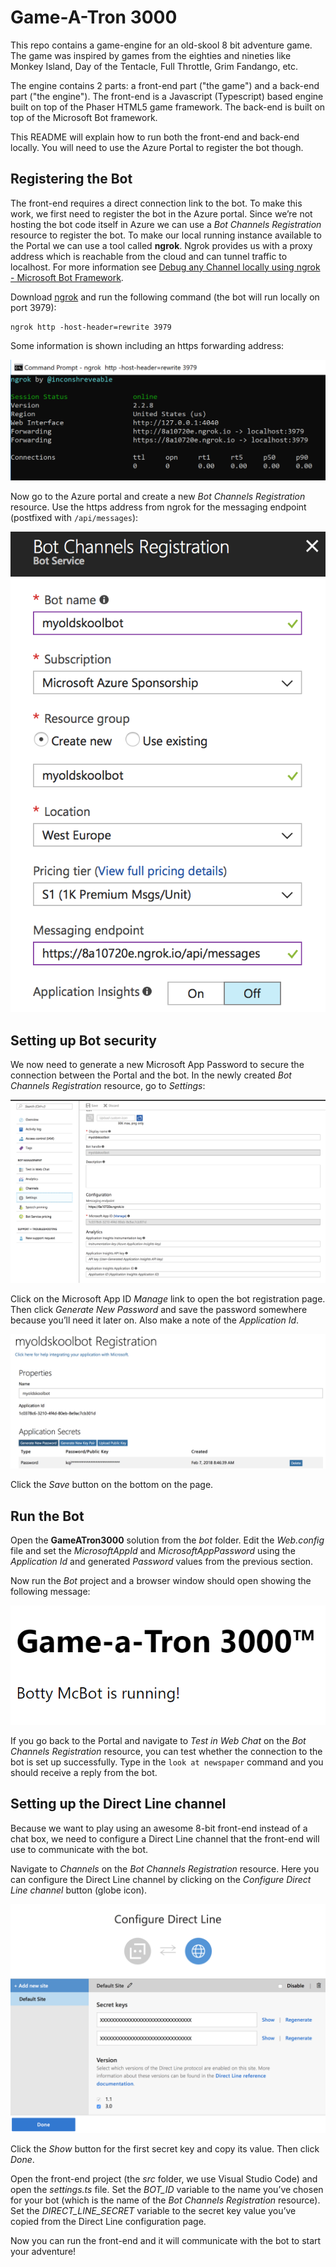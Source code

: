 # Game-A-Tron 3000
This repo contains a game-engine for an old-skool 8 bit adventure game. The game was inspired by games from the eighties and nineties like Monkey Island, Day of the Tentacle, Full Throttle, Grim Fandango, etc.

The engine contains 2 parts: a front-end part ("the game") and a back-end part ("the engine"). 
The front-end is a Javascript (Typescript) based engine built on top of the Phaser HTML5 game framework.
The back-end is built on top of the Microsoft Bot framework.

This README will explain how to run both the front-end and back-end locally. You will need to use the Azure Portal to register the bot though.

## Registering the Bot
The front-end requires a direct connection link to the bot. To make this work, we first need to register the bot in the Azure portal.
Since we’re not hosting the bot code itself in Azure we can use a *Bot Channels Registration* resource to register the bot. To make our local running instance available to the Portal we can use a tool called **ngrok**. Ngrok provides us with a proxy address which is reachable from the cloud and can tunnel traffic to localhost. For more information see [Debug any Channel locally using ngrok - Microsoft Bot Framework](https://blog.botframework.com/2017/10/19/debug-channel-locally-using-ngrok/).

Download [ngrok](https://ngrok.com) and run the following command (the bot will run locally on port 3979):

```
ngrok http -host-header=rewrite 3979
```

Some information is shown including an https forwarding address:

![](images/ngrok.png)

Now go to the Azure portal and create a new *Bot Channels Registration* resource. Use the https address from ngrok for the messaging endpoint (postfixed with `/api/messages`):

![](images/botchannelsregistration.png)


## Setting up Bot security
We now need to generate a new Microsoft App Password to secure the connection between the Portal and the bot.
In the newly created *Bot Channels Registration* resource, go to *Settings*:

![](images/botchannelssettings.png)

Click on the Microsoft App ID *Manage* link to open the bot registration page. Then click *Generate New Password* and save the password somewhere because you’ll need it later on. Also make a note of the *Application Id*.

![](images/microsoftappid.png)

Click the *Save* button on the bottom on the page.

## Run the Bot
Open the **GameATron3000** solution from the *bot* folder. Edit the *Web.config* file and set the *MicrosoftAppId* and *MicrosoftAppPassword* using the *Application Id* and generated *Password* values from the previous section.

Now run the *Bot* project and a browser window should open showing the following message:

![](images/server.png)

If you go back to the Portal and navigate to *Test in Web Chat* on the *Bot Channels Registration* resource, you can test whether the connection to the bot is set up successfully. Type in the `look at newspaper` command and you should receive a reply from the bot.

## Setting up the Direct Line channel
Because we want to play using an awesome 8-bit front-end instead of a chat box, we need to configure a Direct Line channel that the front-end will use to communicate with the bot.

Navigate to *Channels* on the *Bot Channels Registration* resource. Here you can configure the Direct Line channel by clicking on the *Configure Direct Line channel* button (globe icon). 

![](images/directline.png)

Click the *Show* button for the first secret key and copy its value. Then click *Done*.

Open the front-end project (the *src* folder, we use Visual Studio Code) and open the *settings.ts* file.
Set the *BOT_ID* variable to the name you’ve chosen for your bot (which is the name of the *Bot Channels Registration* resource).
Set the *DIRECT_LINE_SECRET* variable to the secret key value you’ve copied from the Direct Line configuration page.

Now you can run the front-end and it will communicate with the bot to start your adventure!




